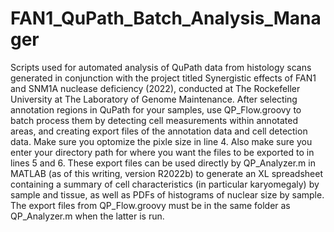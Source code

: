 # FAN1_QuPath_Batch_Analysis_Manager
 Scripts used for automated analysis of QuPath data from histology scans generated in conjunction with the project titled Synergistic effects of FAN1 and SNM1A nuclease deficiency (2022), conducted at The Rockefeller University at The Laboratory of Genome Maintenance.
After selecting annotation regions in QuPath for your samples, use QP_Flow.groovy to batch process them by detecting cell measurements within annotated areas, and creating export files of the annotation data and cell detection data. Make sure you optomize the pixle size in line 4. Also make sure you enter your directory path for where you want the files to be exported to in lines 5 and 6.
These export files can be used directly by QP_Analyzer.m in MATLAB (as of this writing, version R2022b) to generate an XL spreadsheet containing a summary of cell characteristics (in particular karyomegaly) by sample and tissue, as well as PDFs of histograms of nuclear size by sample. The export files from QP_Flow.groovy must be in the same folder as QP_Analyzer.m when the latter is run.
